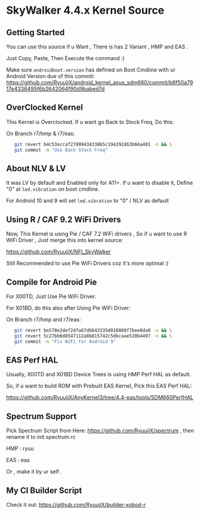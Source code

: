 SkyWalker 4.4.x Kernel Source
====================================

Getting Started
---------------
You can use this source if u Want , 
There is has 2 Variant , HMP and EAS .

Just Copy, Paste, Then Execute the command :)

Make sure `androidboot.version` has defined on Boot Cmdline with
ur Android Version due of this commit:
https://github.com/RyuujiX/android_kernel_asus_sdm660/commit/b6f50a7917e4336495f6b2642064f90d9babed7d

OverClocked Kernel
------------------
This Kernel is Overclocked. If u want go Back to Stock Freq, Do this:

On Branch r7/hmp & r7/eas:
```bash
   git revert b4c53eccaf2789943433865c194292d63b66a401 -n && \
   git commit -m "Use Back Stock Freq"
```

About NLV & LV
--------------
It was LV by default and Enabled only for A11+. If u want to disable it,
Define "0" at `led.vibration` on boot cmdline.

For Android 10 and 9 will set `led.vibration` to "0" / NLV as default

Using R / CAF 9.2 WiFi Drivers
--------------------------------
Now, This Kernel is using Pie / CAF 7.2 WiFi drivers , So if u want to use
R WiFi Driver , Just merge this into kernel source:

https://github.com/RyuujiX/NFI_SkyWalker

Still Recommended to use Pie WiFi Drivers coz it's more optimal :)

Compile for Android Pie
-----------------------

For X00TD, Just Use Pie WiFi Driver.

For X01BD, do this also after Using Pie WiFi Driver:

On Branch r7/hmp and r7/eas:
```bash
   git revert be578e2def2d7a67d6643335d016008f7bee8da8 -n && \
   git revert 5c27bb6d8547112a8b815742c5dbcaae520b4497 -n && \
   git commit -m "Fix WiFi for Android 9"
```

EAS Perf HAL
------------
Usually, X00TD and X01BD Device Trees is using HMP Perf HAL as default.

So, if u want to build ROM with Prebuilt EAS Kernel, Pick this EAS Perf HAL:

https://github.com/RyuujiX/AnyKernel3/tree/4.4-eas/tools/SDM660PerfHAL

Spectrum Support
----------------
Pick Spectrum Script from Here: https://github.com/RyuujiX/spectrum , then rename it to init.spectrum.rc

HMP : ryuu

EAS : eas

Or , make it by ur self .

My CI Builder Script
--------------------
Check it out: https://github.com/RyuujiX/builder-xobod-r